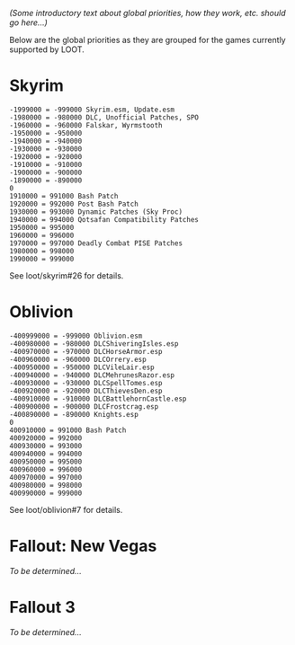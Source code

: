 *(Some introductory text about global priorities, how they work, etc. should go here...)*

Below are the global priorities as they are grouped for the games currently supported by LOOT.

# Skyrim

```
-1999000 = -999000 Skyrim.esm, Update.esm
-1980000 = -980000 DLC, Unofficial Patches, SPO
-1960000 = -960000 Falskar, Wyrmstooth
-1950000 = -950000
-1940000 = -940000
-1930000 = -930000
-1920000 = -920000
-1910000 = -910000
-1900000 = -900000
-1890000 = -890000
0
1910000 = 991000 Bash Patch
1920000 = 992000 Post Bash Patch
1930000 = 993000 Dynamic Patches (Sky Proc)
1940000 = 994000 Qotsafan Compatibility Patches
1950000 = 995000
1960000 = 996000
1970000 = 997000 Deadly Combat PISE Patches
1980000 = 998000
1990000 = 999000
```

See loot/skyrim#26 for details.

# Oblivion

```
-400999000 = -999000 Oblivion.esm
-400980000 = -980000 DLCShiveringIsles.esp
-400970000 = -970000 DLCHorseArmor.esp
-400960000 = -960000 DLCOrrery.esp
-400950000 = -950000 DLCVileLair.esp
-400940000 = -940000 DLCMehrunesRazor.esp
-400930000 = -930000 DLCSpellTomes.esp
-400920000 = -920000 DLCThievesDen.esp
-400910000 = -910000 DLCBattlehornCastle.esp
-400900000 = -900000 DLCFrostcrag.esp
-400890000 = -890000 Knights.esp
0
400910000 = 991000 Bash Patch
400920000 = 992000
400930000 = 993000
400940000 = 994000
400950000 = 995000
400960000 = 996000
400970000 = 997000
400980000 = 998000
400990000 = 999000
```

See loot/oblivion#7 for details.

# Fallout: New Vegas

*To be determined...*

# Fallout 3

*To be determined...*
